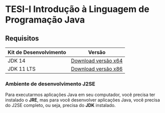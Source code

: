 # TESI-I Introdução à Linguagem de Programação Java

## Requisitos

 Kit de Desenvolvimento | Versão 
-- | --
 JDK 14 | [Download versão x64](https://fatecspgov-my.sharepoint.com/:u:/g/personal/esdras_silva6_fatec_sp_gov_br/EUEXLI2XFkRGo4f2zfxibQYBqWkIR2olvkXNmzyOUcsJtw?e=pOa10l) 
 JDK 11 LTS | [Download versão x86](https://fatecspgov-my.sharepoint.com/:u:/g/personal/esdras_silva6_fatec_sp_gov_br/EQohLWHEPQhDnk_6KQsKUGkB6dC417c36tpmjGgYlSWnJA?e=Q83oon) 

### Ambiente de desenvolvimento J2SE

Para executarmos aplicações Java em seu computador, você precisa ter instalado o **JRE**, mas para você desenvolver aplicações Java, você precisa do J2SE completo, ou seja, precisa do **JDK** instalado.
